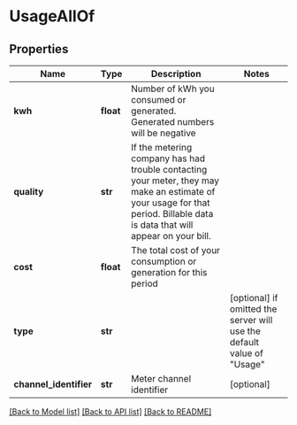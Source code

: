 # UsageAllOf


## Properties
Name | Type | Description | Notes
------------ | ------------- | ------------- | -------------
**kwh** | **float** | Number of kWh you consumed or generated. Generated numbers will be negative | 
**quality** | **str** | If the metering company has had trouble contacting your meter, they may make an estimate of your usage for that period. Billable data is data that will appear on your bill. | 
**cost** | **float** | The total cost of your consumption or generation for this period | 
**type** | **str** |  | [optional]  if omitted the server will use the default value of "Usage"
**channel_identifier** | **str** | Meter channel identifier | [optional] 

[[Back to Model list]](../README.md#documentation-for-models) [[Back to API list]](../README.md#documentation-for-api-endpoints) [[Back to README]](../README.md)


